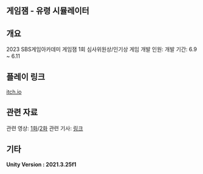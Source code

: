 ## 게임잼 - 유령 시뮬레이터

## 개요
2023 SBS게임아카데미 게임잼 1회 심사위원상/인기상 게임
개발 인원: 
개발 기간: 6.9 ~ 6.11

## 플레이 링크
[itch.io](https://shshck5.itch.io/ghostsimulator-sbsgamejam)

## 관련 자료

관련 영상: [1화](https://www.youtube.com/watch?v=xC818kTFKDY&t=180s)/[2화](https://www.youtube.com/watch?v=M_sopZJvvc8)
관련 기사: [링크](https://drive.google.com/drive/folders/199aqAqvT2XcT2XICYeFV3IEV2PCJSOMV?usp=drive_link)

## 기타
<b>Unity Version : 2021.3.25f1</b>

